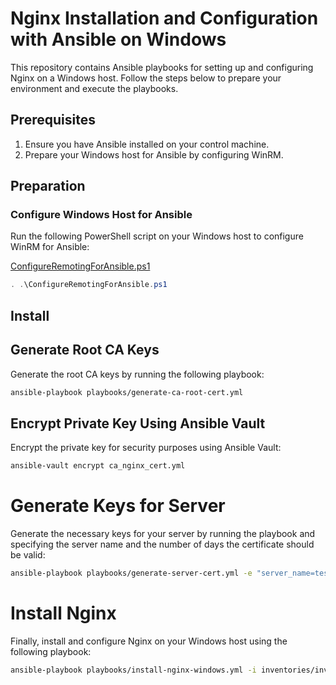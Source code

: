 # Nginx Installation and Configuration with Ansible on Windows

This repository contains Ansible playbooks for setting up and configuring Nginx on a Windows host. Follow the steps below to prepare your environment and execute the playbooks.

## Prerequisites

1. Ensure you have Ansible installed on your control machine.
2. Prepare your Windows host for Ansible by configuring WinRM.

## Preparation

### Configure Windows Host for Ansible

Run the following PowerShell script on your Windows host to configure WinRM for Ansible:

[ConfigureRemotingForAnsible.ps1](https://github.com/ansible/ansible-documentation/blob/devel/examples/scripts/ConfigureRemotingForAnsible.ps1)

```powershell
. .\ConfigureRemotingForAnsible.ps1
```

## Install

## Generate Root CA Keys

Generate the root CA keys by running the following playbook:
```sh
ansible-playbook playbooks/generate-ca-root-cert.yml
```

## Encrypt Private Key Using Ansible Vault
Encrypt the private key for security purposes using Ansible Vault:
```sh
ansible-vault encrypt ca_nginx_cert.yml
```

# Generate Keys for Server
Generate the necessary keys for your server by running the playbook and specifying the server name and the number of days the certificate should be valid:
```sh
ansible-playbook playbooks/generate-server-cert.yml -e "server_name=test.ru days=3365"
```
# Install Nginx
Finally, install and configure Nginx on your Windows host using the following playbook:
```sh
ansible-playbook playbooks/install-nginx-windows.yml -i inventories/inventory.yml
```